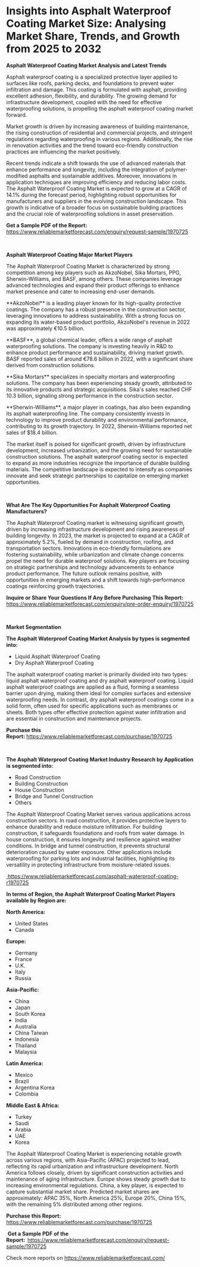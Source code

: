 <p><h1>Insights into Asphalt Waterproof Coating Market Size: Analysing Market Share, Trends, and Growth from 2025 to 2032</h1></p><p><strong>Asphalt Waterproof Coating Market Analysis and Latest Trends</strong></p>
<p><p>Asphalt waterproof coating is a specialized protective layer applied to surfaces like roofs, parking decks, and foundations to prevent water infiltration and damage. This coating is formulated with asphalt, providing excellent adhesion, flexibility, and durability. The growing demand for infrastructure development, coupled with the need for effective waterproofing solutions, is propelling the asphalt waterproof coating market forward.</p><p>Market growth is driven by increasing awareness of building maintenance, the rising construction of residential and commercial projects, and stringent regulations regarding waterproofing in various regions. Additionally, the rise in renovation activities and the trend toward eco-friendly construction practices are influencing the market positively. </p><p>Recent trends indicate a shift towards the use of advanced materials that enhance performance and longevity, including the integration of polymer-modified asphalts and sustainable additives. Moreover, innovations in application techniques are improving efficiency and reducing labor costs. The Asphalt Waterproof Coating Market is expected to grow at a CAGR of 14.1% during the forecast period, highlighting robust opportunities for manufacturers and suppliers in the evolving construction landscape. This growth is indicative of a broader focus on sustainable building practices and the crucial role of waterproofing solutions in asset preservation.</p></p>
<p><strong>Get a Sample PDF of the Report:&nbsp;</strong> <a href="https://www.reliablemarketforecast.com/enquiry/request-sample/1970725?utm_campaign=2800&utm_medium=2&utm_source=Github&utm_content=ia&utm_term=31032025&utm_id=asphalt-waterproof-coating">https://www.reliablemarketforecast.com/enquiry/request-sample/1970725</a></p>
<p>&nbsp;</p>
<p><strong>Asphalt Waterproof Coating Major Market Players</strong></p>
<p><p>The Asphalt Waterproof Coating Market is characterized by strong competition among key players such as AkzoNobel, Sika Mortars, PPG, Sherwin-Williams, and BASF, among others. These companies leverage advanced technologies and expand their product offerings to enhance market presence and cater to increasing end-user demands.</p><p>**AkzoNobel** is a leading player known for its high-quality protective coatings. The company has a robust presence in the construction sector, leveraging innovations to address sustainability. With a strong focus on expanding its water-based product portfolio, AkzoNobel's revenue in 2022 was approximately €10.5 billion.</p><p>**BASF**, a global chemical leader, offers a wide range of asphalt waterproofing solutions. The company is investing heavily in R&D to enhance product performance and sustainability, driving market growth. BASF reported sales of around €78.6 billion in 2022, with a significant share derived from construction solutions.</p><p>**Sika Mortars** specializes in specialty mortars and waterproofing solutions. The company has been experiencing steady growth, attributed to its innovative products and strategic acquisitions. Sika's sales reached CHF 10.3 billion, signaling strong performance in the construction sector.</p><p>**Sherwin-Williams**, a major player in coatings, has also been expanding its asphalt waterproofing line. The company consistently invests in technology to improve product durability and environmental performance, contributing to its growth trajectory. In 2022, Sherwin-Williams reported net sales of $18.4 billion.</p><p>The market itself is poised for significant growth, driven by infrastructure development, increased urbanization, and the growing need for sustainable construction solutions. The asphalt waterproof coating sector is expected to expand as more industries recognize the importance of durable building materials. The competitive landscape is expected to intensify as companies innovate and seek strategic partnerships to capitalize on emerging market opportunities.</p></p>
<p>&nbsp;</p>
<p><strong>What Are The Key Opportunities For Asphalt Waterproof Coating Manufacturers?</strong></p>
<p><p>The Asphalt Waterproof Coating market is witnessing significant growth, driven by increasing infrastructure development and rising awareness of building longevity. In 2023, the market is projected to expand at a CAGR of approximately 5.2%, fueled by demand in construction, roofing, and transportation sectors. Innovations in eco-friendly formulations are fostering sustainability, while urbanization and climate change concerns propel the need for durable waterproof solutions. Key players are focusing on strategic partnerships and technology advancements to enhance product performance. The future outlook remains positive, with opportunities in emerging markets and a shift towards high-performance coatings reinforcing growth trajectories.</p></p>
<p><strong>Inquire or Share Your Questions If Any Before Purchasing This Report:</strong> <a href="https://www.reliablemarketforecast.com/enquiry/pre-order-enquiry/1970725?utm_campaign=2800&utm_medium=2&utm_source=Github&utm_content=ia&utm_term=31032025&utm_id=asphalt-waterproof-coating">https://www.reliablemarketforecast.com/enquiry/pre-order-enquiry/1970725</a></p>
<p>&nbsp;</p>
<p><strong>Market Segmentation</strong></p>
<p><strong>The Asphalt Waterproof Coating Market Analysis by types is segmented into:</strong></p>
<p><ul><li>Liquid Asphalt Waterproof Coating</li><li>Dry Asphalt Waterproof Coating</li></ul></p>
<p><p>The asphalt waterproof coating market is primarily divided into two types: liquid asphalt waterproof coating and dry asphalt waterproof coating. Liquid asphalt waterproof coatings are applied as a fluid, forming a seamless barrier upon drying, making them ideal for complex surfaces and extensive waterproofing needs. In contrast, dry asphalt waterproof coatings come in a solid form, often used for specific applications such as membranes or sheets. Both types offer effective protection against water infiltration and are essential in construction and maintenance projects.</p></p>
<p><strong>Purchase this Report:&nbsp;</strong><a href="https://www.reliablemarketforecast.com/purchase/1970725?utm_campaign=2800&utm_medium=2&utm_source=Github&utm_content=ia&utm_term=31032025&utm_id=asphalt-waterproof-coating">https://www.reliablemarketforecast.com/purchase/1970725</a></p>
<p>&nbsp;</p>
<p><strong>The Asphalt Waterproof Coating Market Industry Research by Application is segmented into:</strong></p>
<p><ul><li>Road Construction</li><li>Building Construction</li><li>House Construction</li><li>Bridge and Tunnel Construction</li><li>Others</li></ul></p>
<p><p>The Asphalt Waterproof Coating Market serves various applications across construction sectors. In road construction, it provides protective layers to enhance durability and reduce moisture infiltration. For building construction, it safeguards foundations and roofs from water damage. In house construction, it ensures longevity and resilience against weather conditions. In bridge and tunnel construction, it prevents structural deterioration caused by water exposure. Other applications include waterproofing for parking lots and industrial facilities, highlighting its versatility in protecting infrastructure from moisture-related issues.</p></p>
<p><a href="https://www.reliablemarketforecast.com/asphalt-waterproof-coating-r1970725?utm_campaign=2800&utm_medium=2&utm_source=Github&utm_content=ia&utm_term=31032025&utm_id=asphalt-waterproof-coating">&nbsp;https://www.reliablemarketforecast.com/asphalt-waterproof-coating-r1970725</a></p>
<p><strong>In terms of Region, the Asphalt Waterproof Coating Market Players available by Region are:</strong></p>
<p>
    <p> <strong> North America: </strong>
        <ul>
            <li>United States</li>
            <li>Canada</li>
        </ul>
        </p> 
    <p> <strong> Europe: </strong>
        <ul>
            <li>Germany</li>
            <li>France</li>
            <li>U.K.</li>
            <li>Italy</li>
            <li>Russia</li>
        </ul>
        </p> 
    <p> <strong> Asia-Pacific: </strong>
        <ul>
            <li>China</li>
            <li>Japan</li>
            <li>South Korea</li>
            <li>India</li>
            <li>Australia</li>
            <li>China Taiwan</li>
            <li>Indonesia</li>
            <li>Thailand</li>
            <li>Malaysia</li>
        </ul>
        </p> 
    <p> <strong> Latin America: </strong>
        <ul>
            <li>Mexico</li>
            <li>Brazil</li>
            <li>Argentina Korea</li>
            <li>Colombia</li>
        </ul>
        </p> 
    <p> <strong> Middle East & Africa: </strong>
        <ul>
            <li>Turkey</li>
            <li>Saudi</li>
            <li>Arabia</li>
            <li>UAE</li>
            <li>Korea</li>
        </ul>
    </p>
    </p>
<p><p>The Asphalt Waterproof Coating Market is experiencing notable growth across various regions, with Asia-Pacific (APAC) projected to lead, reflecting its rapid urbanization and infrastructure development. North America follows closely, driven by significant construction activities and maintenance of aging infrastructure. Europe shows steady growth due to increasing environmental regulations. China, a key player, is expected to capture substantial market share. Predicted market shares are approximately: APAC 35%, North America 25%, Europe 20%, China 15%, with the remaining 5% distributed among other regions.</p></p>
<p><strong>Purchase this Report: </strong><a href="https://www.reliablemarketforecast.com/purchase/1970725?utm_campaign=2800&utm_medium=2&utm_source=Github&utm_content=ia&utm_term=31032025&utm_id=asphalt-waterproof-coating">https://www.reliablemarketforecast.com/purchase/1970725</a></p>
<p>&nbsp;<strong>Get a Sample PDF of the Report:&nbsp;&nbsp;</strong><a href="https://www.reliablemarketforecast.com/enquiry/request-sample/1970725?utm_campaign=2800&utm_medium=2&utm_source=Github&utm_content=ia&utm_term=31032025&utm_id=asphalt-waterproof-coating">https://www.reliablemarketforecast.com/enquiry/request-sample/1970725</a></p>
<p><strong></strong></p>
<p>Check more reports on <a href="https://www.reliablemarketforecast.com/?utm_campaign=2800&utm_medium=2&utm_source=Github&utm_content=ia&utm_term=31032025&utm_id=asphalt-waterproof-coating">https://www.reliablemarketforecast.com/</a></p>